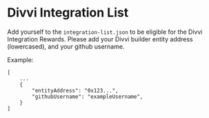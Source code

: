 # Divvi Integration List

Add yourself to the `integration-list.json` to be eligible for the Divvi Integration Rewards. Please add your Divvi builder entity address (lowercased), and your github username.

Example:

```
[
    ...
    {
        "entityAddress": "0x123...",
        "githubUsername": "exampleUsername",
    }
]
```
